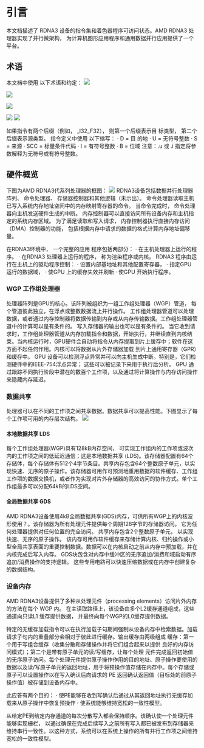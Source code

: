 # 引言
本⽂档描述了 RDNA3 设备的指令集和着⾊器程序可访问状态。AMD RDNA3 处理器实现了并⾏微架构， 为计算机图形应⽤程序和通⽤数据并⾏应用提供了⼀个平台。
## 术语
本⽂档中使⽤ 以下术语和约定：
![](assets/17064440040817.jpg)


![](assets/17064440301301.jpg)

![](assets/17064457849952.jpg)

![](assets/17064458089544.jpg)
![](assets/17064458265549.jpg)

如果指令有两个后缀（例如， _I32_F32）， 则第⼀个后缀表⽰⽬ 标类型， 第⼆个后缀表⽰源类型。
指令定义中使⽤ 以下缩写：
· D = ⽬ 的地
· U = ⽆符号整数
· S = 来源
· SCC = 标量条件代码
· I = 有符号整数
· B = 位域
注意：.u 或 .i 指定将参数解释为⽆符号或有符号整数。
## 硬件概览
下图为AMD RDNA3代系列处理器的框图：
![](assets/17064462270307.jpg)
RDNA3设备包括数据并⾏处理器阵列、 命令处理器、 存储器控制器和其他逻辑（未⽰出）。 命令处理器读取主机已写⼊系统内存地址空间中的内存映射寄存器的命令。 当命令完成时， 命令处理器向主机发送硬件⽣成的中断。 内存控制器可以直接访问所有设备内存和主机指定的系统内存区域。 为了满⾜读取和写⼊请求， 内存控制器执⾏直接内存访问（DMA）控制器的功能， 包括根据内存中请求的数据的格式计算内存地址偏移量。

在RDNA3环境中， ⼀个完整的应⽤ 程序包括两部分：
· 在主机处理器上运⾏的程序。
· 在RDNA3 处理器上运⾏的程序， 称为渲染程序或内核。
RDNA3 程序由运⾏在主机上的驱动程序控制：
· 设置内部基地址和其他配置寄存器，
· 指定GPU 运⾏的数据域，
· 使GPU 上的缓存失效并刷新
· 使GPU 开始执⾏程序。
### WGP 工作组处理器
处理器阵列是GPU的核⼼。该阵列被组织为⼀组⼯作组处理器（WGP）管道， 每个管道彼此独⽴，在浮点或整数数据流上并⾏操作。 ⼯作组处理器管道可以处理数据，或者通过内存控制器将数据传输到内存或从内存传输数据。⼯作组处理器管道中的计算可以是有条件的。 写⼊存储器的输出也可以是有条件的。
当它收到请求时，⼯作组处理器管道从内存加载指令和数据，开始执⾏，并继续直到内核结束。当内核运⾏时，GPU硬件会⾃动将指令从内存提取到⽚上缓存中；软件在这⽅⾯不起任何作⽤。内核可以将数据从⽚外存储器加载
到⽚上通⽤寄存器（GPR）和缓存中。
GPU 设备可以检测浮点异常并可以向主机⽣成中断。特别是，它们检测硬件中的IEEE-754浮点异常； 这些可以被记录下来⽤于执⾏后分析。
GPU 通过跟踪不同执⾏阶段中潜在的数百个⼯作项，以及通过将计算操作与内存访问操作来隐藏内存延迟。
### 数据共享
处理器可以在不同的⼯作项之间共享数据。数据共享可以提⾼性能。下图显⽰了每个⼯作项可⽤的内存层次结构。
![](assets/17064475189056.jpg)
#### 本地数据共享 LDS
每个⼯作组处理器(WGP)具有128kB内存空间， 可实现⼯作组内的⼯作项或波次内的⼯作项之间的低延迟通信；这是本地数据共享 (LDS)。该存储器配置有64个存储体，每个存储体有512个4字节条⽬。共享内存包含64个整数原⼦单元，以实现快速、⽆序的原⼦操作。该存储器可⽤作可预测地重⽤数据的软件缓存、⼯作组⼯作项的数据交换机，或者作为实现对⽚外存储器的⾼效访问的协作⽅式。单个⼯作组最多可以分配64kB的LDS空间。
#### 全局数据共享 GDS
AMD RDNA3设备使⽤4kB全局数据共享(GDS)内存，可供所有WGP上的内核波形使⽤？。该存储器为所有处理元件提供每个周期128字节的存储器访问。 它为任何处理器提供对任何位置的完全访问。 共享内存包含2个整数原⼦单元， 以实现快速、⽆序的原⼦操作。 该内存可⽤作软件缓存来存储计算内核、归约操作或⼩型全局共享表⾯的重要控制数据。数据可以在内核启动之前从内存中预加载，并在内核完成后写⼊内存。 GDS块包含对内存中缓冲区的⽆序追加/消费和域启动有序追加/消费操作的⽀持逻辑。 这些专⽤电路可以快速压缩数据或在内存中创建复杂的数据结构。
### 设备内存
AMD RDNA3设备提供了多种从处理元件（processing elements）访问⽚外内存的⽅法在每个 WGP 内。 在主读取路径上，该设备由多个L2缓存通道组成，这些通道向只读L1 缓存提供数据， 并最终向每个WGP的L0缓存提供数据。 

特定的无缓存加载指令可以在执行加载子句期间强制从设备内存中检索数据。加载请求子句内的重叠部分会相对于彼此进行缓存。输出缓存由两级组成
缓存：第一个用于写组合缓存（收集分散和存储操作并将它们组合起来以提供
良好的内存访问模式）；第二个是带有原子单元的读/写缓存，让每个处理
元件完成返回初始值的无序原子访问。每个处理元件提供原子操作作用的目的地址、原子操作要使用的数据以及读/写原子单元的返回地址，用于将预操作值存储在内存中。每个存储或原子可以设置操作以在写入确认后向请求的 PE 返回确认返回值（目标处的前原子操作值）被存储到设备内存中。

此应答有两个⽬的：
· 使PE能够在收到写确认后通过从其返回地址执⾏⽆缓存加载来从原⼦操作中恢复预操作
· 使系统能够维持宽松的⼀致性模型。

从给定PE到给定内存通道的每次分散写⼊都会保持顺序。该确认使⼀个处理元件能够实现栅栏， 以通过确保在完成后续写⼊之前所有写⼊都已被发布到存储器来维持串⾏⼀致性。以这种⽅式，系统可以在系统上操作的所有并⾏⼯作项之间维持宽松的⼀致性模型。